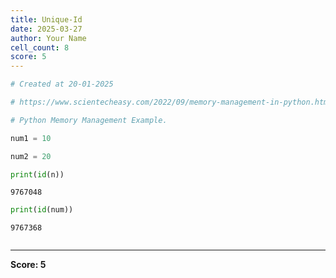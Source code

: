 ```yaml
---
title: Unique-Id
date: 2025-03-27
author: Your Name
cell_count: 8
score: 5
---
```


```python
# Created at 20-01-2025
```


```python
# https://www.scientecheasy.com/2022/09/memory-management-in-python.html/
```


```python
# Python Memory Management Example.
```


```python
num1 = 10
```


```python
num2 = 20
```


```python
print(id(n))
```

    9767048



```python
print(id(num))
```

    9767368



```python

```


---
**Score: 5**
